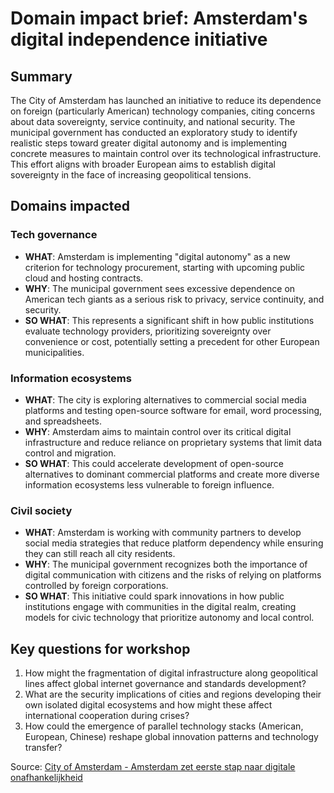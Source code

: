 # Domain impact brief: Amsterdam's digital independence initiative

## Summary
The City of Amsterdam has launched an initiative to reduce its dependence on foreign (particularly American) technology companies, citing concerns about data sovereignty, service continuity, and national security. The municipal government has conducted an exploratory study to identify realistic steps toward greater digital autonomy and is implementing concrete measures to maintain control over its technological infrastructure. This effort aligns with broader European aims to establish digital sovereignty in the face of increasing geopolitical tensions.

## Domains impacted

### Tech governance
- **WHAT**: Amsterdam is implementing "digital autonomy" as a new criterion for technology procurement, starting with upcoming public cloud and hosting contracts.
- **WHY**: The municipal government sees excessive dependence on American tech giants as a serious risk to privacy, service continuity, and security.
- **SO WHAT**: This represents a significant shift in how public institutions evaluate technology providers, prioritizing sovereignty over convenience or cost, potentially setting a precedent for other European municipalities.

### Information ecosystems
- **WHAT**: The city is exploring alternatives to commercial social media platforms and testing open-source software for email, word processing, and spreadsheets.
- **WHY**: Amsterdam aims to maintain control over its critical digital infrastructure and reduce reliance on proprietary systems that limit data control and migration.
- **SO WHAT**: This could accelerate development of open-source alternatives to dominant commercial platforms and create more diverse information ecosystems less vulnerable to foreign influence.

### Civil society
- **WHAT**: Amsterdam is working with community partners to develop social media strategies that reduce platform dependency while ensuring they can still reach all city residents.
- **WHY**: The municipal government recognizes both the importance of digital communication with citizens and the risks of relying on platforms controlled by foreign corporations.
- **SO WHAT**: This initiative could spark innovations in how public institutions engage with communities in the digital realm, creating models for civic technology that prioritize autonomy and local control.

## Key questions for workshop
1. How might the fragmentation of digital infrastructure along geopolitical lines affect global internet governance and standards development?
2. What are the security implications of cities and regions developing their own isolated digital ecosystems and how might these affect international cooperation during crises?
3. How could the emergence of parallel technology stacks (American, European, Chinese) reshape global innovation patterns and technology transfer?

Source: [City of Amsterdam - Amsterdam zet eerste stap naar digitale onafhankelijkheid](https://www.amsterdam.nl/bestuur-organisatie/college/wethouder/alexander-scholtes/persberichten-nieuws-alexander-scholtes/amsterdam-zet-eerste-stap-digitale/)
